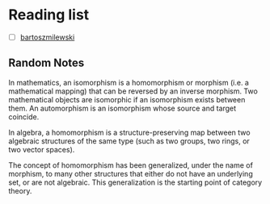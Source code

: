 # Reading list

- [ ] [bartoszmilewski](https://bartoszmilewski.com/2014/10/28/category-theory-for-programmers-the-preface/)

## Random Notes

In mathematics, an isomorphism is a homomorphism or morphism (i.e. a mathematical mapping) that can be reversed by an inverse morphism. Two mathematical objects are isomorphic if an isomorphism exists between them. An automorphism is an isomorphism whose source and target coincide.

In algebra, a homomorphism is a structure-preserving map between two algebraic structures of the same type (such as two groups, two rings, or two vector spaces).

The concept of homomorphism has been generalized, under the name of morphism, to many other structures that either do not have an underlying set, or are not algebraic. This generalization is the starting point of category theory.

